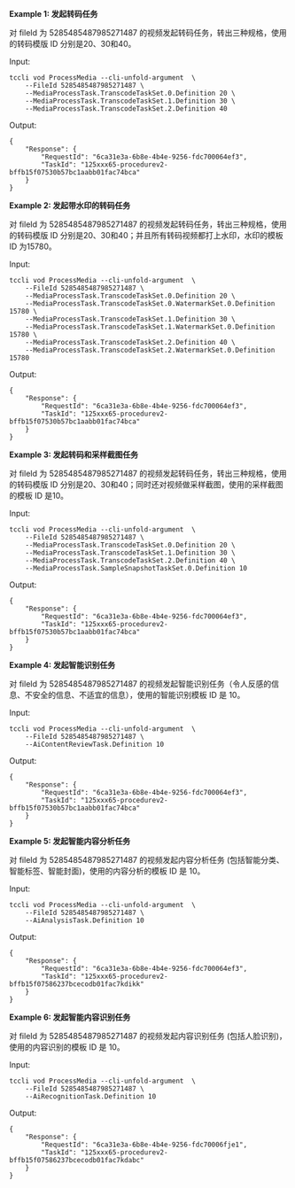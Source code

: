 **Example 1: 发起转码任务**

对 fileId 为 5285485487985271487 的视频发起转码任务，转出三种规格，使用的转码模版 ID 分别是20、30和40。

Input: 

```
tccli vod ProcessMedia --cli-unfold-argument  \
    --FileId 5285485487985271487 \
    --MediaProcessTask.TranscodeTaskSet.0.Definition 20 \
    --MediaProcessTask.TranscodeTaskSet.1.Definition 30 \
    --MediaProcessTask.TranscodeTaskSet.2.Definition 40
```

Output: 
```
{
    "Response": {
        "RequestId": "6ca31e3a-6b8e-4b4e-9256-fdc700064ef3",
        "TaskId": "125xxx65-procedurev2-bffb15f07530b57bc1aabb01fac74bca"
    }
}
```

**Example 2: 发起带水印的转码任务**

对 fileId 为 5285485487985271487 的视频发起转码任务，转出三种规格，使用的转码模版 ID 分别是20、30和40；并且所有转码视频都打上水印，水印的模板 ID 为15780。

Input: 

```
tccli vod ProcessMedia --cli-unfold-argument  \
    --FileId 5285485487985271487 \
    --MediaProcessTask.TranscodeTaskSet.0.Definition 20 \
    --MediaProcessTask.TranscodeTaskSet.0.WatermarkSet.0.Definition 15780 \
    --MediaProcessTask.TranscodeTaskSet.1.Definition 30 \
    --MediaProcessTask.TranscodeTaskSet.1.WatermarkSet.0.Definition 15780 \
    --MediaProcessTask.TranscodeTaskSet.2.Definition 40 \
    --MediaProcessTask.TranscodeTaskSet.2.WatermarkSet.0.Definition 15780
```

Output: 
```
{
    "Response": {
        "RequestId": "6ca31e3a-6b8e-4b4e-9256-fdc700064ef3",
        "TaskId": "125xxx65-procedurev2-bffb15f07530b57bc1aabb01fac74bca"
    }
}
```

**Example 3: 发起转码和采样截图任务**

对 fileId 为 5285485487985271487 的视频发起转码任务，转出三种规格，使用的转码模版 ID 分别是20、30和40；同时还对视频做采样截图，使用的采样截图的模板 ID 是10。

Input: 

```
tccli vod ProcessMedia --cli-unfold-argument  \
    --FileId 5285485487985271487 \
    --MediaProcessTask.TranscodeTaskSet.0.Definition 20 \
    --MediaProcessTask.TranscodeTaskSet.1.Definition 30 \
    --MediaProcessTask.TranscodeTaskSet.2.Definition 40 \
    --MediaProcessTask.SampleSnapshotTaskSet.0.Definition 10
```

Output: 
```
{
    "Response": {
        "RequestId": "6ca31e3a-6b8e-4b4e-9256-fdc700064ef3",
        "TaskId": "125xxx65-procedurev2-bffb15f07530b57bc1aabb01fac74bca"
    }
}
```

**Example 4: 发起智能识别任务**

对 fileId 为 5285485487985271487 的视频发起智能识别任务（令人反感的信息、不安全的信息、不适宜的信息），使用的智能识别模板 ID 是 10。

Input: 

```
tccli vod ProcessMedia --cli-unfold-argument  \
    --FileId 5285485487985271487 \
    --AiContentReviewTask.Definition 10
```

Output: 
```
{
    "Response": {
        "RequestId": "6ca31e3a-6b8e-4b4e-9256-fdc700064ef3",
        "TaskId": "125xxx65-procedurev2-bffb15f07530b57bc1aabb01fac74bca"
    }
}
```

**Example 5: 发起智能内容分析任务**

对 fileId 为 5285485487985271487 的视频发起内容分析任务 (包括智能分类、智能标签、智能封面)，使用的内容分析的模板 ID 是 10。

Input: 

```
tccli vod ProcessMedia --cli-unfold-argument  \
    --FileId 5285485487985271487 \
    --AiAnalysisTask.Definition 10
```

Output: 
```
{
    "Response": {
        "RequestId": "6ca31e3a-6b8e-4b4e-9256-fdc700064ef3",
        "TaskId": "125xxx65-procedurev2-bffb15f07586237bcecodb01fac7kdikk"
    }
}
```

**Example 6: 发起智能内容识别任务**

对 fileId 为 5285485487985271487 的视频发起内容识别任务 (包括人脸识别)，使用的内容识别的模板 ID 是 10。

Input: 

```
tccli vod ProcessMedia --cli-unfold-argument  \
    --FileId 5285485487985271487 \
    --AiRecognitionTask.Definition 10
```

Output: 
```
{
    "Response": {
        "RequestId": "6ca31e3a-6b8e-4b4e-9256-fdc70006fje1",
        "TaskId": "125xxx65-procedurev2-bffb15f07586237bcecodb01fac7kdabc"
    }
}
```


